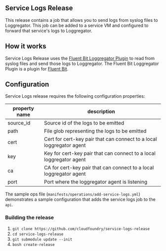 ## Service Logs Release

This release contains a job that allows you to send logs from syslog files to Loggregator. This
job can be added to a service VM and configured to forward that service's logs to Loggregator.

## How it works
Service Logs Release uses the [Fluent Bit Loggregator Plugin][fluent-bit-loggr-plugin] to read from syslog 
files and send those logs to Loggregator. The Fluent Bit Loggregator Plugin is a plugin for [Fluent Bit][fluent-bit].

## Configuration

 Service Logs release requires the following configuration properties:
   
   | property name | description                                                          |
   | ------------- | -------------------------------------------------------------------- |
   | source_id     | Source id of the logs to be emitted                                  |
   | path          | File glob representing the logs to be emitted                        |
   | cert          | Cert for cert-key pair that can connect to a local loggregator agent |
   | key           | Key for cert-key pair that can connect to a local loggregator agent  |
   | ca            | CA for cert-key pair that can connect to a local loggregator agent   |
   | port          | Port where the loggregator agent is listening                        |


The sample ops file (`manifests/operations/add-service-logs.yml`) demonstrates a sample configuration that adds the service logs job to the `api`.

### Building the release
1. `git clone https://github.com/cloudfoundry/service-logs-release`
1. `cd service-logs-release`
1. `git submodule update --init`
1. `bosh create-release`

[fluent-bit-loggr-plugin]: https://github.com/cloudfoundry/fluentbit-loggr-plugin/tree/a6dbe6032bd4d24c026ac244a9993c4328869575
[fluent-bit]: https://fluentbit.io/
